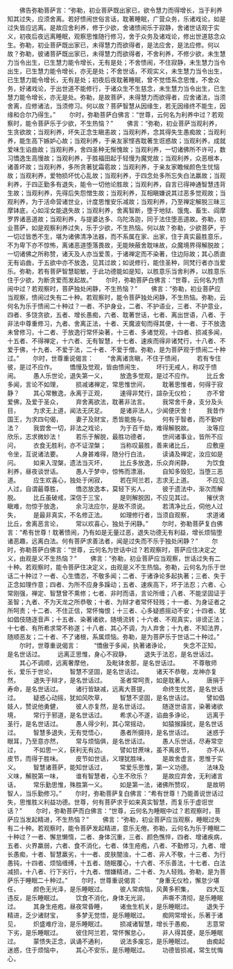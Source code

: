 <!-- { "loadSidebar": true } -->
　　佛告弥勒菩萨言：“弥勒，初业菩萨既出家已，欲令慧力而得增长，当于利养知其过失，应须舍离。若好愦闹世俗言话，耽著睡眠，广营众务，乐诸戏论，如是过失皆应远离。是故应舍利养，修于少欲，舍诸愦闹乐于寂静，舍诸世话观于实义，初夜后夜远离睡眠，观察思惟随行修习，舍于众务及诸戏论，修出世道慈念众生。弥勒，初业菩萨既出家已，未得慧力而欲得者，是法应舍，是法应修。何以故？弥勒，彼诸菩萨既出家已，未得慧力而欲得者，不舍利养，不修少欲，未生慧力当令出生，已生慧力能令增长，无有是处；不舍愦闹，不住寂静，未生慧力当令出生，已生慧力能令增长，亦无是处；不舍世话，不观实义，未生慧力当令出生，已生慧力能令增长，无有是处；初夜后夜耽著睡眠，曾不觉悟系念思惟，不舍众务，好诸戏论，于出世道不能修行，于诸众生不生慈念，未生慧力当令出生，已生慧力能令增长，亦无是处。弥勒，是故菩萨，未得慧力而欲得者，应舍诸法，当须舍离，应修诸法，当须修习。何以故？菩萨智慧从因缘生，若无因缘终不能生，因缘和合尔乃得生。”
　　尔时，弥勒菩萨白佛言：“世尊，云何名为利养中过？若观察时，能令菩萨乐于少欲，不生热恼？”
　　佛言：“弥勒，初业菩萨当观利养，生贪欲故；当观利养，坏失正念生瞋恚故；当观利养，念其得失生愚痴故；当观利养，能生高下嫉妒心故；当观利养，于亲友家悭吝耽著生诳惑故；当观利养，成就爱味生谄曲故；当观利养，舍四圣种无惭愧故；当观利养，一切诸佛所不许可，数习憍逸生高慢故；当观利养，于胜福田起于轻慢为魔党故；当观利养，众恶根本，诸善坏故；当观利养，多所贪著犹霜雹故；当观利养，于亲友家瞻候颜色生忧恼故；当观利养，爱物损坏忧心乱故；当观利养，于四念处多所忘失白法羸故；当观利养，于四正勤多有退失，能令一切他论胜故；当观利养，自言已得神通智慧违背生故；当观利养，先得后失怨憎生故；当观利养，互相瞋嫌说其过恶多觉观故；当观利养，为于活命营诸世业，计度思惟安乐减故；当观利养，乃至禅定解脱三昧三摩钵底，心如淫女能退失故；当观利养，舍离智断，堕于地狱、饿鬼、畜生、阎摩罗界诸恶道故；当观利养，与提婆达多、乌陀洛迦，同于法住堕恶道故。弥勒，初业菩萨，如是观察利养过失，乐于少欲，不生热恼。何以故？弥勒，少欲菩萨，于一切过皆悉不生，堪为诸佛清净法器，而不系属在家、出家，住于真实最胜意乐，不为卑下亦不惊怖，离诸恶道堕落畏故，无能映蔽舍耽味故，众魔境界得解脱故；一切诸佛之所称赞，诸天及人亦当爱羡，于诸禅定而不染著，住边际故；其心质直无有谄曲，于五欲中亦不放逸，见其过故；如说修行，能住圣种，同梵行者亦当爱乐。弥勒，若有菩萨智慧聪敏，于此功德能如是知，以胜意乐当舍利养，以胜意乐住于少欲，为断贪爱而发起故。”
　　尔时，弥勒菩萨白佛言：“世尊，云何名为愦闹中过？若观察时，菩萨独处闲静，不生热恼？”
　　佛言：“弥勒，初业菩萨应当观察，愦闹过失有二十种。若观察时，能令菩萨独处闲静，不生热恼。弥勒，云何名为乐于愦闹二十种过？一者、不护身业，二者、不护语业，三者、不护意业，四者、多饶贪欲，五者、增长愚痴，六者、耽著世话，七者、离出世语，八者、于非法中尊重修习，九者、舍离正法，十者、天魔波旬而得其便，十一者、于不放逸未曾修习，十二者、于放逸行常怀染著，十三者、多诸觉观，十四者、损减多闻，十五者、不得禅定，十六者、无有智慧，十七者、速疾而得非诸梵行，十八者、不爱于佛，十九者、不爱于法，二十者、不爱于僧。弥勒，是为菩萨观于愦闹二十种过。”
　　尔时，世尊重说偈言：
　　“舍离诸贪瞋，不住于愦闹，
　　若有专住彼，是过不应作。
　　憍慢及觉观，皆由愦闹生，
　　坏行无戒人，称叹于愦闹。
　　愚人乐世论，退失第一义，
　　放逸多觉观，是过不应作。
　　比丘舍多闻，言论不如理，
　　损减诸禅定，常思惟世间，
　　耽著思惟者，何得于寂静？
　　其心常散逸，永离于正观，
　　速得非梵行，諠杂无仪检；
　　亦不曾爱佛，及爱于圣众，
　　弃舍离欲法，耽著非法言。
　　我常舍千身，支分及头目，
　　为求无上道，闻法无厌足。
　　是诸非法人，少闻便厌舍！
　　我昔作国王，为求四句偈，
　　妻子及财宝，悉皆能施与。
　　何有于智者，而不勤听法？
　　我尝舍一切，非法之戏论，
　　为于百千劫，难得解脱故。
　　汝等应欣乐，志求微妙法！
　　若乐于解脱，最胜功德者，
　　世间诸事业，皆所不应问，
　　衣食无胜利，亦不证涅槃；
　　当称叹最胜，善来诸比丘，
　　应敷座令坐，互说诸法要。
　　人身甚难得，随分行白法，
　　读诵及禅定，汝应如是问。
　　如来入涅槃，遗法当灭坏，
　　比丘多放逸，乐众弃闲静，
　　为饮食利养，昼夜谈世话。
　　愚人于梦中，惊怖而漂溺，
　　自知多毁犯，当堕三恶道。
　　应生欢喜心，独处于闲寂，
　　若在阿兰若，志求无上道。
　　不应见人过，自谓最尊胜，
　　憍恣放逸本，莫轻下劣人，
　　彼于遗法中，渐次而解脱。
　　比丘虽破戒，深信于三宝，
　　是则解脱因，不应见其过。
　　摧伏贪瞋难，勿惊于放逸，
　　余习法应尔，是故不须说。
　　若清净比丘，伺他人过失，
　　是最非真实，不名修正法。
　　如理修行者，当须自观察，
　　求道诸比丘，舍离恶言论，
　　常以欢喜心，独处于闲静。”
　　尔时，弥勒菩萨复白佛言：“希有世尊！耽著愦闹，乃有如是无量过恶，退失功德无有利益，增长烦恼堕诸恶趣，远离白法。何有菩萨求善法者，闻是过失而不乐于独处闲静？”
　　尔时，弥勒菩萨白佛言：“世尊，云何名为世话中过？若观察时，菩萨应住决定之义，由观是义不生热恼？”
　　佛言：“弥勒，初业菩萨应当观察，世话过失有二十种。若观察时，能令菩萨住决定义，由观是义不生热恼。弥勒，云何名为乐于世话二十种过？一者、心生憍恣，不敬多闻；二者、于诸诤论多起执著；三者、失于正念如理作意；四者、为所不应身多躁动；五者、速疾高下，坏于法忍；六者、心常刚强，禅定、智慧曾不熏修；七者、非时而语，言论所缠；八者、不能坚固证于圣智；九者、不为天龙之所恭敬；十者、为辩才者常怀轻贱；十一者、为身证者之所呵责；十二者、不住正信，常怀悔恨；十三者、心多疑惑摇动不安；十四者、犹如倡伎随逐音声；十五者、染著诸欲，随境流转；十六者、不观真实，诽谤正法；十七者、有所希求常不称遂；十八者、其心不调，为人弃舍；十九者、不知法界，随顺恶友；二十者、不了诸根，系属烦恼。弥勒，是为菩萨乐于世话二十种过。”
　　尔时，世尊重说偈言：
　　“憍傲于多闻，执著诸诤论，
　　失念不正知，是名世话过。
　　远离正思惟，身心不寂静，
　　退失于法忍，是名世话过。
　　其心不调顺，远离奢摩他，
　　及毗钵舍那，是名世话过。
　　不尊敬师长，爱乐于世论，
　　智慧不坚固，是名世话过。
　　诸天不恭敬，龙神亦复然，
　　退失于辩才，是名世话过。
　　圣者常呵责，如是耽著人，
　　唐捐于寿命，是名世话过。
　　诸行皆缺减，远离大菩提，
　　命终生忧苦，是名世话过。
　　疑惑心动摇，犹如风吹草，
　　智慧不坚固，是名世话过。
　　譬如倡妓人，赞说他勇健，
　　彼人亦复然，是名世话过。
　　随逐世语言，染著诸欲境，
　　常行于邪道，是名世话过。
　　希求心不遂，谄曲多诤论，
　　远离于圣行，是名世话过。
　　愚人得少利，其心常摇动，
　　如猿猴躁扰，是名世话过。
　　智慧多退失，无有觉悟心，
　　愚者所摄持，是名世话过。
　　迷惑于眼耳，乃至意亦然，
　　常与烦恼俱，是名世话过。
　　愚人乐世话，尽寿常空过，
　　不如思一义，获利无有边。
　　譬如甘蔗味，虽不离皮节，
　　亦不从皮节，而得于胜味。
　　皮节如世话，义理犹胜味，
　　是故舍虚言，思惟于实义。
　　智慧诸菩萨，能知世话过，
　　常爱乐思惟，第一义功德。
　　法味及义味，解脱第一味，
　　谁有智慧者，心生不欣乐？
　　是故应弃舍，无利诸言话，
　　常乐勤思惟，殊胜第一义。
　　如是第一法，诸佛所赞叹，
　　是故明智人，当乐勤修习。”
　　尔时，弥勒菩萨复白佛言：“希有世尊！乃能善说世话过失，思惟胜义利益功德。世尊，何有菩萨求于如来真实智慧，而复乐于虚诳世话？”
　　尔时，弥勒菩萨而白佛言：“世尊，云何名为睡眠中过？若观察时，菩萨应当发起精进，不生热恼？”
　　佛言：“弥勒，初业菩萨应当观察，睡眠过失有二十种。若观察时，能令菩萨发起精进，意乐无倦。弥勒，云何名为乐于睡眠二十种过？一者、懈怠懒惰，二者、身体沉重，三者、颜色憔悴，四者、增诸疾病，五者、火界羸弱，六者、食不消化，七者、体生疮疱，八者、不勤修习，九者、增长愚痴，十者、智慧羸劣，十一者、皮肤闇浊，十二者、非人不敬，十三者、为行愚钝，十四者、烦恼缠缚，十五者、随眠覆心，十六者、不乐善法，十七者、白法减损，十八者、行下劣行，十九者、憎嫌精进，二十者、为人轻贱。弥勒，是为菩萨乐于睡眠二十种过。”
　　尔时，世尊重说偈言：
　　“身重无仪检，懈怠少堪任，
　　颜色无光泽，是乐睡眠过。
　　彼人常病恼，风黄多积集，
　　四大互违反，是乐睡眠过。
　　饮食不消化，身体无光润，
　　声嘶不清彻，是乐睡眠过。
　　其身生疮疱，昼夜常昏睡，
　　诸虫生机关，是乐睡眠过。
　　退失于精进，乏少诸财宝，
　　多梦无觉悟，是乐睡眠过。
　　痴网常增长，乐著于诸见，
　　炽盛难疗治，是乐睡眠过。
　　损减诸智慧，增长于愚痴，
　　志意常下劣，是乐睡眠过。
　　彼住阿兰若，常怀懈怠心，
　　非人得其便，是乐睡眠过。
　　蒙愦失正念，讽诵不通利，
　　说法多废忘，是乐睡眠过。
　　由痴起迷惑，住于烦恼中，
　　其心不安乐，是乐睡眠过。
　　功德皆损减，常生忧悔心，
